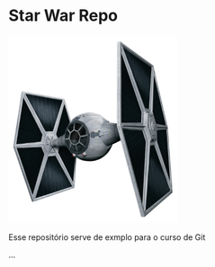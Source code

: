 # Star War Repo

<img src="./tief.png?s=200" width="300" />

Esse repositório serve de exmplo para o curso de Git

...
